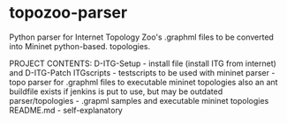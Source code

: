 topozoo-parser
==============

Python parser for Internet Topology Zoo's .graphml files to be converted into Mininet python-based. topologies.

PROJECT CONTENTS:
    D-ITG-Setup         -   install file (install ITG from internet) and D-ITG-Patch
    ITGscripts          -   testscripts to be used with mininet
    parser              -   topo parser for .graphml files to executable mininet topologies
                            also an ant buildfile exists if jenkins is put to use, but may be outdated
    parser/topologies   -   .grapml samples and executable mininet topologies
    README.md           -   self-explanatory
